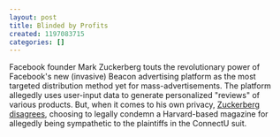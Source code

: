 ```yaml
---
layout: post
title: Blinded by Profits
created: 1197083715
categories: []
---
```

Facebook founder Mark Zuckerberg touts the revolutionary power of Facebook's new (invasive) Beacon advertising platform as the most targeted distribution method yet for mass-advertisements. The platform allegedly uses user-input data to generate personalized "reviews" of various products. But, when it comes to his own privacy, <a href="http://www.nytimes.com/2007/12/03/technology/03facebook.html">Zuckerberg disagrees</a>, choosing to legally condemn a Harvard-based magazine for allegedly being sympathetic to the plaintiffs in the ConnectU suit.
